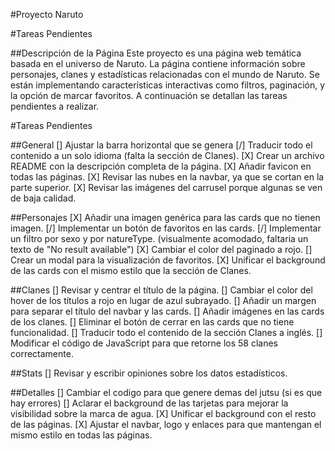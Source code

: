 

#Proyecto Naruto  

#Tareas Pendientes

##Descripción de la Página
Este proyecto es una página web temática basada en el universo de Naruto. La página contiene información sobre personajes, clanes y estadísticas relacionadas con el mundo de Naruto. Se están implementando características interactivas como filtros, paginación, y la opción de marcar favoritos. A continuación se detallan las tareas pendientes a realizar.

#Tareas Pendientes

##General
[] Ajustar la barra horizontal que se genera
[/] Traducir todo el contenido a un solo idioma (falta la sección de Clanes).
[X] Crear un archivo README con la descripción completa de la página.
[X] Añadir favicon en todas las páginas.
[X] Revisar las nubes en la navbar, ya que se cortan en la parte superior.
[X] Revisar las imágenes del carrusel porque algunas se ven de baja calidad.


##Personajes
[X] Añadir una imagen genérica para las cards que no tienen imagen.
[/] Implementar un botón de favoritos en las cards.
[/] Implementar un filtro por sexo y por natureType. (visualmente acomodado, faltaria un texto de "No result available")
[X] Cambiar el color del paginado a rojo.
[] Crear un modal para la visualización de favoritos.
[X] Unificar el background de las cards con el mismo estilo que la sección de Clanes.


##Clanes
[] Revisar y centrar el título de la página.
[] Cambiar el color del hover de los títulos a rojo en lugar de azul subrayado.
[] Añadir un margen para separar el título del navbar y las cards.
[] Añadir imágenes en las cards de los clanes.
[] Eliminar el botón de cerrar en las cards que no tiene funcionalidad.
[] Traducir todo el contenido de la sección Clanes a inglés.
[] Modificar el código de JavaScript para que retorne los 58 clanes correctamente.


##Stats
[] Revisar y escribir opiniones sobre los datos estadísticos.


##Detalles
[] Cambiar el codigo para que genere demas del jutsu (si es que hay errores)
[] Aclarar el background de las tarjetas para mejorar la visibilidad sobre la marca de agua.
[X] Unificar el background con el resto de las páginas.
[X] Ajustar el navbar, logo y enlaces para que mantengan el mismo estilo en todas las páginas.


